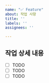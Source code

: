 ```yaml
---
name: "✅ Feature"
about: 작업 사항
title: ''
labels: ''
assignees: ''

---
```


## 작업 상세 내용

- [ ] TODO
- [ ] TODO
- [ ] TODO

